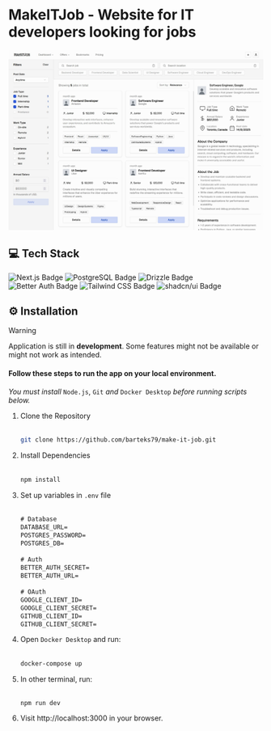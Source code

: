 # MakeITJob - Website for IT developers looking for jobs

<img src="/public/images/offers-fullscreen.jpg" />

## 💻 Tech Stack

<div>
  
  ![Next.js Badge](https://img.shields.io/badge/Next.js-000?logo=nextdotjs&logoColor=fff&style=flat)
  ![PostgreSQL Badge](https://img.shields.io/badge/PostgreSQL-4169E1?logo=postgresql&logoColor=fff&style=flat)
  ![Drizzle Badge](https://img.shields.io/badge/Drizzle-C5F74F?logo=drizzle&logoColor=000&style=flat)
  ![Better Auth Badge](https://img.shields.io/badge/Better%20Auth-FFF?logo=betterauth&logoColor=000&style=flat)
  ![Tailwind CSS Badge](https://img.shields.io/badge/Tailwind%20CSS-06B6D4?logo=tailwindcss&logoColor=fff&style=flat)
  ![shadcn/ui Badge](https://img.shields.io/badge/shadcn%2Fui-000?logo=shadcnui&logoColor=fff&style=flat)
  
</div>

## ⚙️ Installation

> [!WARNING]  
> Application is still in **development**. Some features might not be available or might not work as intended.



#### Follow these steps to run the app on your local environment.

  *You must install* `Node.js`, `Git` *and* `Docker Desktop` *before running scripts below.*
  
  1. Clone the Repository 

     ```bash
     
     git clone https://github.com/barteks79/make-it-job.git
     
     ```
    
  2. Install Dependencies

     ```bash
     
     npm install
     
     ```

  3. Set up variables in `.env` file

     ```env

     # Database
     DATABASE_URL=
     POSTGRES_PASSWORD=
     POSTGRES_DB=

     # Auth
     BETTER_AUTH_SECRET=
     BETTER_AUTH_URL=

     # OAuth
     GOOGLE_CLIENT_ID=
     GOOGLE_CLIENT_SECRET=
     GITHUB_CLIENT_ID=
     GITHUB_CLIENT_SECRET=

     ```

  4. Open `Docker Desktop` and run:

     ```bash

     docker-compose up

     ```

  5. In other terminal, run:

     ```node

     npm run dev

     ```
     
  6. Visit <a src="http://localhost:3000">http://localhost:3000</a> in your browser.
     


      
